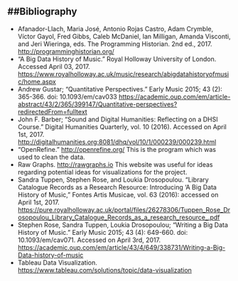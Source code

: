 ##Bibliography
---
- Afanador-Llach, Maria José, Antonio Rojas Castro, Adam Crymble, Víctor Gayol, Fred Gibbs, Caleb McDaniel, Ian Milligan, Amanda Visconti, and Jeri Wieringa, eds. The Programming Historian. 2nd ed., 2017.      http://programminghistorian.org/
- “A Big Data History of Music.” Royal Holloway University of London. Accessed April 03, 2017.
https://www.royalholloway.ac.uk/music/research/abigdatahistoryofmusic/home.aspx
- Andrew Gustar; “Quantitative Perspectives.” Early Music 2015; 43 (2): 365-366. doi: 10.1093/em/cav033 https://academic.oup.com/em/article-abstract/43/2/365/399147/Quantitative-perspectives?redirectedFrom=fulltext
- John F. Barber; “Sound and Digital Humanities: Reflecting on a DHSI Course.” Digital Humanities Quarterly, vol. 10 (2016). Accessed on April 1st, 2017.
http://digitalhumanities.org:8081/dhq/vol/10/1/000239/000239.html
- “OpenRefine.” http://openrefine.org/
This is the program which was used to clean the data.
- Raw Graphs. http://rawgraphs.io
This website was useful for ideas regarding potential ideas for visualizations for the project.
- Sandra Tuppen, Stephen Rose, and Loukia Drosopoulou. “Library Catalogue Records as a Research Resource: Introducing ‘A Big Data History of Music,” Fontes Artis Musicae, vol. 63 (2016): accessed on April 1st, 2017.
https://pure.royalholloway.ac.uk/portal/files/26278306/Tuppen_Rose_Drosopoulou_Library_Catalogue_Records_as_a_research_resource_.pdf
- Stephen Rose, Sandra Tuppen, Loukia Drosopoulou; “Writing a Big Data History of Music.” Early Music 2015; 43 (4): 649-660. doi: 10.1093/em/cav071. Accessed on April 3rd, 2017.
https://academic.oup.com/em/article/43/4/649/338731/Writing-a-Big-Data-history-of-music
- Tableau Data Visualization. https://www.tableau.com/solutions/topic/data-visualization
